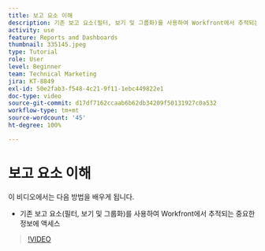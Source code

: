 ```yaml
---
title: 보고 요소 이해
description: 기존 보고 요소(필터, 보기 및 그룹화)를 사용하여 Workfront에서 추적되는 정보에 액세스하는 방법을 알아봅니다.
activity: use
feature: Reports and Dashboards
thumbnail: 335145.jpeg
type: Tutorial
role: User
level: Beginner
team: Technical Marketing
jira: KT-8849
exl-id: 50e2fab3-f548-4c21-9f11-1ebc449822e1
doc-type: video
source-git-commit: d17df7162ccaab6b62db34209f50131927c0a532
workflow-type: tm+mt
source-wordcount: '45'
ht-degree: 100%

---
```


# 보고 요소 이해

이 비디오에서는 다음 방법을 배우게 됩니다.

* 기존 보고 요소(필터, 보기 및 그룹화)를 사용하여 Workfront에서 추적되는 중요한 정보에 액세스

>[!VIDEO](https://video.tv.adobe.com/v/335145/?quality=12&learn=on&enablevpops)
